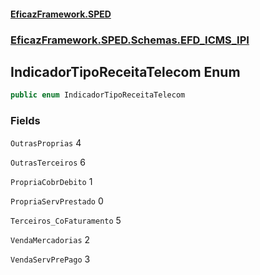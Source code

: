 #### [EficazFramework.SPED](EficazFrameworkSPED.md 'EficazFramework SPED')
### [EficazFramework.SPED.Schemas.EFD_ICMS_IPI](EficazFramework.SPED.Schemas.EFD_ICMS_IPI.md 'EficazFramework.SPED.Schemas.EFD_ICMS_IPI')

## IndicadorTipoReceitaTelecom Enum

```csharp
public enum IndicadorTipoReceitaTelecom
```
### Fields

<a name='EficazFramework.SPED.Schemas.EFD_ICMS_IPI.IndicadorTipoReceitaTelecom.OutrasProprias'></a>

`OutrasProprias` 4

<a name='EficazFramework.SPED.Schemas.EFD_ICMS_IPI.IndicadorTipoReceitaTelecom.OutrasTerceiros'></a>

`OutrasTerceiros` 6

<a name='EficazFramework.SPED.Schemas.EFD_ICMS_IPI.IndicadorTipoReceitaTelecom.PropriaCobrDebito'></a>

`PropriaCobrDebito` 1

<a name='EficazFramework.SPED.Schemas.EFD_ICMS_IPI.IndicadorTipoReceitaTelecom.PropriaServPrestado'></a>

`PropriaServPrestado` 0

<a name='EficazFramework.SPED.Schemas.EFD_ICMS_IPI.IndicadorTipoReceitaTelecom.Terceiros_CoFaturamento'></a>

`Terceiros_CoFaturamento` 5

<a name='EficazFramework.SPED.Schemas.EFD_ICMS_IPI.IndicadorTipoReceitaTelecom.VendaMercadorias'></a>

`VendaMercadorias` 2

<a name='EficazFramework.SPED.Schemas.EFD_ICMS_IPI.IndicadorTipoReceitaTelecom.VendaServPrePago'></a>

`VendaServPrePago` 3